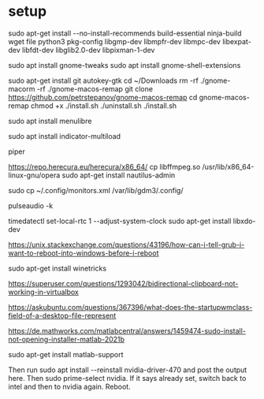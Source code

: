 # setup

sudo apt-get install --no-install-recommends build-essential ninja-build wget file python3 pkg-config libgmp-dev libmpfr-dev libmpc-dev libexpat-dev libfdt-dev libglib2.0-dev libpixman-1-dev

sudo apt install gnome-tweaks
sudo apt install gnome-shell-extensions

sudo apt-get install git autokey-gtk
cd ~/Downloads
rm -rf ./gnome-macorm -rf ./gnome-macos-remap
git clone https://github.com/petrstepanov/gnome-macos-remap
cd gnome-macos-remap
chmod +x ./install.sh ./uninstall.sh
./install.sh

sudo apt install menulibre

sudo apt install indicator-multiload

piper

https://repo.herecura.eu/herecura/x86_64/
cp libffmpeg.so /usr/lib/x86_64-linux-gnu/opera
sudo apt-get install nautilus-admin

sudo cp ~/.config/monitors.xml /var/lib/gdm3/.config/

pulseaudio -k

timedatectl set-local-rtc 1 --adjust-system-clock
sudo apt-get install libxdo-dev

https://unix.stackexchange.com/questions/43196/how-can-i-tell-grub-i-want-to-reboot-into-windows-before-i-reboot

sudo apt-get install winetricks

https://superuser.com/questions/1293042/bidirectional-clipboard-not-working-in-virtualbox

https://askubuntu.com/questions/367396/what-does-the-startupwmclass-field-of-a-desktop-file-represent

https://de.mathworks.com/matlabcentral/answers/1459474-sudo-install-not-opening-installer-matlab-2021b

sudo apt-get install matlab-support

Then run sudo apt install --reinstall nvidia-driver-470 and post the output here.
Then sudo prime-select nvidia. If it says already set, switch back to intel and then to nvidia again.
Reboot.
